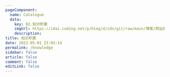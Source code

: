 ```yaml
---
pageComponent: 
  name: Catalogue
  data: 
    key: 02.知识积累
    imgUrl: https://idai.coding.net/p/blog/d/cdn/git/raw/main/博客/网站使用/kownlege.png
    description: 
title: 知识积累
date: 2022-05-01 23:03:14
permalink: /knowledge
sidebar: false
article: false
comment: false
editLink: false
---
```

